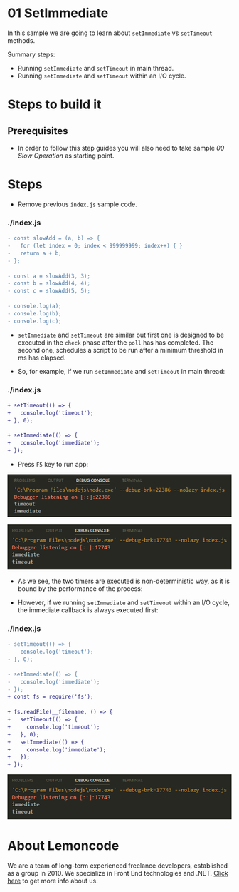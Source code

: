 # 01 SetImmediate

In this sample we are going to learn about `setImmediate` vs `setTimeout` methods.

Summary steps:

- Running `setImmediate` and `setTimeout` in main thread.
- Running `setImmediate` and `setTimeout` within an I/O cycle.

# Steps to build it

## Prerequisites

- In order to follow this step guides you will also need to take sample _00 Slow Operation_ as starting point.

# Steps

- Remove previous `index.js` sample code.

### ./index.js

```diff
- const slowAdd = (a, b) => {
-   for (let index = 0; index < 999999999; index++) { }
-   return a + b;
- };

- const a = slowAdd(3, 3);
- const b = slowAdd(4, 4);
- const c = slowAdd(5, 5);

- console.log(a);
- console.log(b);
- console.log(c);

```

- `setImmediate` and `setTimeout` are similar but first one is designed to be executed in the `check` phase after the `poll` has has completed. The second one, schedules a script to be run after a minimum threshold in ms has elapsed.

- So, for example, if we run `setImmediate` and `setTimeout` in main thread:

### ./index.js
```diff
+ setTimeout(() => {
+   console.log('timeout');
+ }, 0);

+ setImmediate(() => {
+   console.log('immediate');
+ });

```

- Press `F5` key to run app:

![run main thread one](../../99%20Resources/02%20Concurrency%20Model%20and%20Event%20Loop/01%20SetImmediate/run%20main%20thread%20one.png)

![run main thread two](../../99%20Resources/02%20Concurrency%20Model%20and%20Event%20Loop/01%20SetImmediate/run%20main%20thread%20two.png)

- As we see, the two timers are executed is non-deterministic way, as it is bound by the performance of the process:

- However, if we running `setImmediate` and `setTimeout` within an I/O cycle, the immediate callback is always executed first:

### ./index.js
```diff
- setTimeout(() => {
-   console.log('timeout');
- }, 0);

- setImmediate(() => {
-   console.log('immediate');
- });
+ const fs = require('fs');

+ fs.readFile(__filename, () => {
+   setTimeout(() => {
+     console.log('timeout');
+   }, 0);
+   setImmediate(() => {
+     console.log('immediate');
+   });
+ });

```

![run io thread](../../99%20Resources/02%20Concurrency%20Model%20and%20Event%20Loop/01%20SetImmediate/run%20io%20thread.png)

# About Lemoncode

We are a team of long-term experienced freelance developers, established as a group in 2010.
We specialize in Front End technologies and .NET. [Click here](http://lemoncode.net/services/en/#en-home) to get more info about us.
